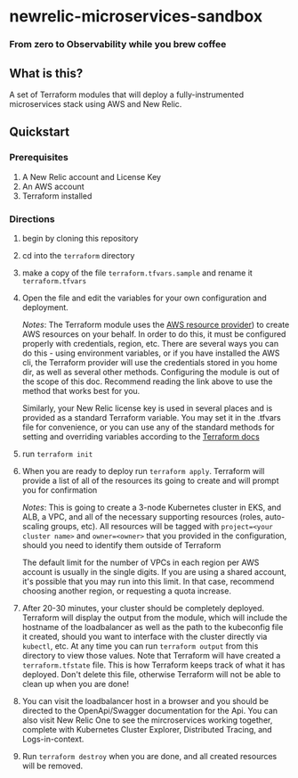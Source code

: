 # newrelic-microservices-sandbox
### From zero to Observability while you brew coffee

## What is this?
A set of Terraform modules that will deploy a fully-instrumented microservices stack using AWS and New Relic.

## Quickstart
### Prerequisites
1. A New Relic account and License Key
2. An AWS account
3. Terraform installed

### Directions
1. begin by cloning this repository
2. cd into the `terraform` directory
3. make a copy of the file `terraform.tfvars.sample` and rename it `terraform.tfvars`
4. Open the file and edit the variables for your own configuration and deployment.
    
    _Notes_: The Terraform module uses the [AWS resource provider](https://registry.terraform.io/providers/hashicorp/aws/latest/docs))
    to create AWS resources on your behalf. In order to do this, it must be configured properly with credentials, region, etc.
    There are several ways you can do this - using environment variables, or if you have installed the AWS cli, the Terraform provider
    will use the credentials stored in you home dir, as well as several other methods.  Configuring the module is out of the scope
    of this doc.  Recommend reading the link above to use the method that works best for you.

    Similarly, your New Relic license key is used in several places and is provided as a standard Terraform variable.  You
    may set it in the .tfvars file for convenience, or you can use any of the standard methods for setting and overriding variables
    according to the [Terraform docs](https://www.terraform.io/language/values/variables#variables-on-the-command-line)
5. run `terraform init`
6. When you are ready to deploy run `terraform apply`.  Terraform will provide a list of all of the resources its going to create
    and will prompt you for confirmation

    _Notes_:  This is going to create a 3-node Kubernetes cluster in EKS, and ALB, a VPC, and all of the necessary supporting
    resources (roles, auto-scaling groups, etc).  All resources will be tagged with `project=<your cluster name>` and `owner=<owner>`
    that you provided in the configuration, should you need to identify them outside of Terraform
    
    The default limit for the number of VPCs in each region per AWS account is usually in the single digits.  If you are using
    a shared account, it's possible that you may run into this limit.  In that case, recommend choosing another region,
    or requesting a quota increase.
7. After 20-30 minutes, your cluster should be completely deployed.  Terraform will display the output from the module, which will
    include the hostname of the loadbalancer as well as the path to the kubeconfig file it created, should you want to interface with the
    cluster directly via `kubectl`, etc.  At any time you can run `terraform output` from this directory to view those values.  Note that
    Terraform will have created a `terraform.tfstate` file.  This is how Terraform keeps track of what it has deployed.  Don't
    delete this file, otherwise Terraform will not be able to clean up when you are done!
8. You can visit the loadbalancer host in a browser and you should be directed to the OpenApi/Swagger documentation for the Api.
    You can also visit New Relic One to see the mircroservices working together, complete with Kubernetes Cluster Explorer,
    Distributed Tracing, and Logs-in-context.
9.  Run `terraform destroy` when you are done, and all created resources will be removed.